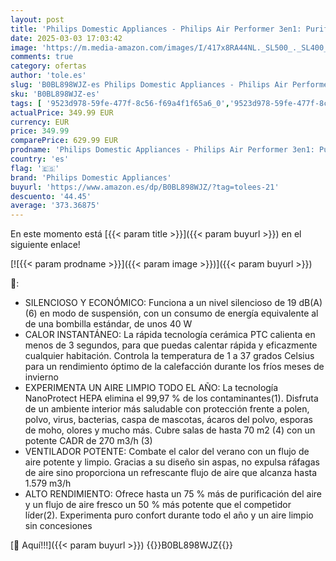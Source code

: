 ```yaml
---
layout: post
title: 'Philips Domestic Appliances - Philips Air Performer 3en1: Purificador  calefactor y ventilador - 70 m²  elimina el 99 97% de los alérgenos. Filtro HEPA  Sensores inteligentes  Alexa  App. Silencioso y bajo consumo  AMF870/15 '
date: 2025-03-03 17:03:42
image: 'https://m.media-amazon.com/images/I/417x8RA44NL._SL500_._SL400_.jpg'
comments: true
category: ofertas
author: 'tole.es'
slug: 'B0BL898WJZ-es Philips Domestic Appliances - Philips Air Performer 3en1:...'
sku: 'B0BL898WJZ-es'
tags: [ '9523d978-59fe-477f-8c56-f69a4f1f65a6_0','9523d978-59fe-477f-8c56-f69a4f1f65a6_4701','9523d978-59fe-477f-8c56-f69a4f1f65a6_701','9523d978-59fe-477f-8c56-f69a4f1f65a6_7101','9523d978-59fe-477f-8c56-f69a4f1f65a6_9101','9523d978-59fe-477f-8c56-f69a4f1f65a6_9901','Arborist Merchandising Root','Climatización y calefacción','Hogar y cocina','New Arrivals Social: Home and Kitchen','Purificadores de aire','Self Service','Smart Home','SmartHome','Special Features Stores','alexa','homePhilips','philips domestic appliances','top brands_home_and_kitchen','🇪🇸', ]
actualPrice: 349.99 EUR
currency: EUR
price: 349.99
comparePrice: 629.99 EUR
prodname: 'Philips Domestic Appliances - Philips Air Performer 3en1: Purificador  calefactor y ventilador - 70 m²  elimina el 99 97% de los alérgenos. Filtro HEPA  Sensores inteligentes  Alexa  App. Silencioso y bajo consumo  AMF870/15 '
country: 'es'
flag: '🇪🇸'
brand: 'Philips Domestic Appliances'
buyurl: 'https://www.amazon.es/dp/B0BL898WJZ/?tag=tolees-21'
descuento: '44.45'
average: '373.36875'
---
```


En este momento está [{{< param title >}}]({{< param buyurl >}}) en el siguiente enlace!

[![{{< param prodname >}}]({{< param image >}})]({{< param buyurl >}})

🔎:

- SILENCIOSO Y ECONÓMICO: Funciona a un nivel silencioso de 19 dB(A) (6) en modo de suspensión, con un consumo de energía equivalente al de una bombilla estándar, de unos 40 W
- CALOR INSTANTÁNEO: La rápida tecnología cerámica PTC calienta en menos de 3 segundos, para que puedas calentar rápida y eficazmente cualquier habitación. Controla la temperatura de 1 a 37 grados Celsius para un rendimiento óptimo de la calefacción durante los fríos meses de invierno
- EXPERIMENTA UN AIRE LIMPIO TODO EL AÑO: La tecnología NanoProtect HEPA elimina el 99,97 % de los contaminantes(1). Disfruta de un ambiente interior más saludable con protección frente a polen, polvo, virus, bacterias, caspa de mascotas, ácaros del polvo, esporas de moho, olores y mucho más. Cubre salas de hasta 70 m2 (4) con un potente CADR de 270 m3/h (3)
- VENTILADOR POTENTE: Combate el calor del verano con un flujo de aire potente y limpio. Gracias a su diseño sin aspas, no expulsa ráfagas de aire sino proporciona un refrescante flujo de aire que alcanza hasta 1.579 m3/h
- ALTO RENDIMIENTO: Ofrece hasta un 75 % más de purificación del aire y un flujo de aire fresco un 50 % más potente que el competidor líder(2). Experimenta puro confort durante todo el año y un aire limpio sin concesiones

[🛒 Aquí!!!]({{< param buyurl >}})
{{<world>}}B0BL898WJZ{{</world>}}
